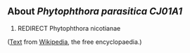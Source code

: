 About *Phytophthora parasitica CJ01A1* 
--------------------------------------



1.  REDIRECT Phytophthora nicotianae

([Text](http://en.wikipedia.org/wiki/Phytophthora_parasitica) from
[Wikipedia](http://en.wikipedia.org/), the free encyclopaedia.)
